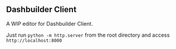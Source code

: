 ## Dashbuilder Client


A WIP editor for Dashbuilder Client.

Just run `python -m http.server` from the root directory and access `http://localhost:8000`
